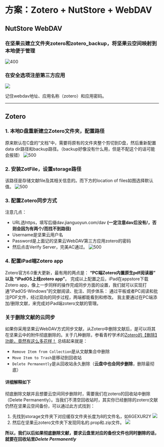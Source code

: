 # 方案：Zotero + NutStore + WebDAV
## NutStore WebDAV
### 在坚果云建立文件夹zotero和zotero_backup，将坚果云空间映射到本地便于管理
![400](https://zjpimage.oss-cn-qingdao.aliyuncs.com/%E5%9D%9A%E6%9E%9C%E4%BA%91%E7%A9%BA%E9%97%B4%E8%AE%BE%E7%BD%AE.png)

### 在安全选项注册第三方应用
![](https://zjpimage.oss-cn-qingdao.aliyuncs.com/%E5%9D%9A%E6%9E%9C%E4%BA%91%E5%AE%89%E5%85%A8%E9%80%89%E9%A1%B9%E6%B3%A8%E5%86%8C%E7%AC%AC%E4%B8%89%E6%96%B9%E5%BA%94%E7%94%A8.png)

记住webdav地址、应用名称（zotero）和应用密码。

---

## Zotero
### 1. 本地D盘重新建立Zotero文件夹，配置路径
原来默认在C盘的“文档”中，需要将原有的文件夹整个剪切到D盘，然后重新配置data dir路径和backup路径。（backup好像没有什么用，但是不配这个的话可能会报错）
![500](https://zjpimage.oss-cn-qingdao.aliyuncs.com/%E8%BF%81%E7%A7%BBZotero%E6%95%B0%E6%8D%AE%E6%96%87%E4%BB%B6%E5%A4%B9.png)

### 2. 安装ZotFile，设置storage路径
该路径是存储文献file及其相关信息的。而下方的location of files如图选择默认值。
![500](https://zjpimage.oss-cn-qingdao.aliyuncs.com/%E8%AE%BE%E7%BD%AEZotFile%E7%9A%84storage%E8%B7%AF%E5%BE%84.png)

### 3. 配置Zotero同步方式
注意几点：
- URL选https，填写后缀dav.jianguoyun.com/dav	**(一定注意dav后没有/，否则会因为有两个/而找不到路径)**
- Username是坚果云用户名
- Password是上面记的坚果云WebDAV第三方应用zotero的密码
- 然后点击Verify Server，完美AC通过。
![500](https://zjpimage.oss-cn-qingdao.aliyuncs.com/%E9%85%8D%E7%BD%AEZotero%E5%9D%9A%E6%9E%9C%E4%BA%91WebDAV%E5%90%8C%E6%AD%A5.png)

### 4. 配置iPad端Zotero app
Zotero官方6.0重大更新，最有用的两点是：
**“PC端Zotero内置原生pdf阅读器” 以及 “iPadOS上线zotero app”**。
完成以上配置之后，iPad在appstore下载Zotero app，像上一步同样的操作完成同步方面的设置，我们就可以实现打通“iPadOS-Windows”的文献阅读、批注、同步体系：
通过平板或者PC阅读和批注PDF文件，经过双向的同步过程，两端都能看到和修改。
我主要通过在PC端添加/删除文献，来完成对iPad端zotero文献的管理。

### 关于删除文献的云同步
如果你采用坚果云WebDAV方式同步文献，从Zotero中删除文献后，是可以将其在坚果云中的附件彻底删除的。关于几种删除，参看青柠学术的[Zotero的【删除】功能，竟然有这么多花样！](https://mp.weixin.qq.com/s/90S0plmWopkQMOY8Gn0NBw)
总结起来就是：
- `Remove Item from Collection`是从文献集合中删除
- `Move Item to Trash`是移动到回收站
- `Delete Permanently`是从回收站永久删除（**云盘中也会同步删除**，删除最彻底）
#### 详细解释如下
彻底删除文献并且想要云空间同步删除时，需要我们在zotero的回收站中删除（Delete Permanently）。当我们不清空回收站时，其实你已经删除的zotero文献仍然在坚果云空间备份，可以通过此方式找到：
1. 先找到storage文件夹下对应缓存文件夹长度为8的文件名，如6GEXUR2Y
![](https://zjpimage.oss-cn-qingdao.aliyuncs.com/storage%E5%AF%B9%E5%BA%94%E7%BC%93%E5%AD%98%E6%96%87%E7%8C%AE%E6%96%87%E4%BB%B6.png)
2. 然后在坚果云zotero文件夹下发现同名的.prop和.zip文件。
![](https://zjpimage.oss-cn-qingdao.aliyuncs.com/%E5%9D%9A%E6%9E%9C%E4%BA%91%E7%BC%93%E5%AD%98%E6%96%87%E7%8C%AE%E6%96%87%E4%BB%B6.png)

**所以，我们以后如果彻底删除文献，要求云盘里对应的备份文件也同时删除的话，就要在回收站里*Delete Permanently***